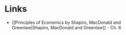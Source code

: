
# Links 
* [[Principles of Economics by Shapiro, MacDonald and Greenlaw|Shapiro, MacDonald and Greenlaw]] - Ch. 6
